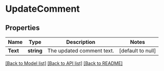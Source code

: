 # UpdateComment

## Properties
Name | Type | Description | Notes
------------ | ------------- | ------------- | -------------
**Text** | **string** | The updated comment text. | [default to null]

[[Back to Model list]](../README.md#documentation-for-models) [[Back to API list]](../README.md#documentation-for-api-endpoints) [[Back to README]](../README.md)

